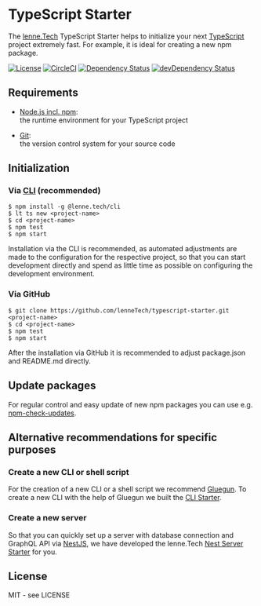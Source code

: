 # TypeScript Starter

The [lenne.Tech](https://github.com/lenneTech) TypeScript Starter helps to initialize your next [TypeScript](https://www.typescriptlang.org/) project extremely fast.
For example, it is ideal for creating a new npm package.

[![License](https://img.shields.io/github/license/lenneTech/typescript-starter)](/LICENSE) [![CircleCI](https://circleci.com/gh/lenneTech/typescript-starter/tree/master.svg?style=shield)](https://circleci.com/gh/lenneTech/typescript-starter/tree/master)
[![Dependency Status](https://david-dm.org/lenneTech/typescript-starter.svg)](https://david-dm.org/lenneTech/typescript-starter) [![devDependency Status](https://david-dm.org/lenneTech/typescript-starter/dev-status.svg)](https://david-dm.org/lenneTech/typescript-starter?type=dev)

<!--
[![GitHub forks](https://img.shields.io/github/forks/lenneTech/typescript-starter)](https://github.com/lenneTech/typescript-starter/fork) [![GitHub stars](https://img.shields.io/github/stars/lenneTech/typescript-starter)](https://github.com/lenneTech/typescript-starter)
-->

## Requirements

- [Node.js incl. npm](https://nodejs.org):  
  the runtime environment for your TypeScript project

- [Git](https://git-scm.com/book/en/v2/Getting-Started-Installing-Git):  
  the version control system for your source code

## Initialization

### Via [CLI](https://github.com/lenneTech/cli) (recommended)

```
$ npm install -g @lenne.tech/cli
$ lt ts new <project-name>
$ cd <project-name>
$ npm test
$ npm start
```

Installation via the CLI is recommended, as automated adjustments are made to the configuration for the respective project, so that you can start development directly and spend as little time as possible on configuring the development environment.

### Via GitHub

```
$ git clone https://github.com/lenneTech/typescript-starter.git <project-name>
$ cd <project-name>
$ npm test
$ npm start
```

After the installation via GitHub it is recommended to adjust package.json and README.md directly.

## Update packages

For regular control and easy update of new npm packages you can use e.g. [npm-check-updates](https://github.com/tjunnone/npm-check-updates).

## Alternative recommendations for specific purposes

### Create a new CLI or shell script

For the creation of a new CLI or a shell script we recommend [Gluegun](https://github.com/infinitered/gluegun).
To create a new CLI with the help of Gluegun we built the [CLI Starter](https://github.com/lenneTech/cli-starter).

### Create a new server

So that you can quickly set up a server with database connection and GraphQL API via [NestJS](https://nestjs.com/), we have developed the lenne.Tech [Nest Server Starter](https://github.com/lenneTech/nest-server-starter) for you.

## License

MIT - see LICENSE
